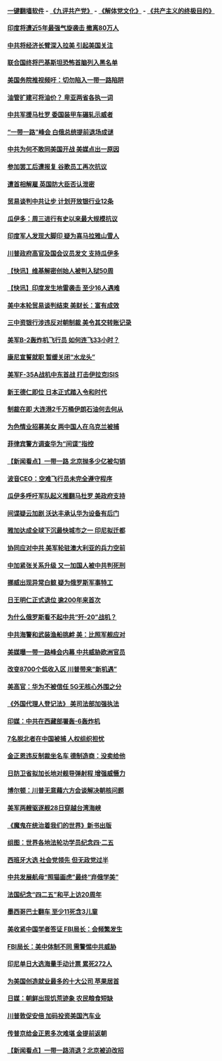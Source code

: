 #### [一键翻墙软件](https://github.com/gfw-breaker/nogfw/blob/master/README.md?t=05021536) -  [《九评共产党》](https://github.com/gfw-breaker/9ping.md?t=05021536) - [《解体党文化》](https://github.com/gfw-breaker/jtdwh.md?t=05021536) - [《共产主义的终极目的》](https://github.com/gfw-breaker/gczydzjmd.md?t=05021536)

#### [印度将遭近5年最强气旋袭击 撤离80万人](../pages/nsc418/n11229178.md?t=05021536) 

#### [中共将经济长臂深入拉美 引起美国关注](../pages/nsc418/n11229044.md?t=05021536) 

#### [联合国终将巴基斯坦恐怖首脑列入黑名单](../pages/nsc418/n11228791.md?t=05021536) 

#### [美国务院推视频吁：切勿陷入一带一路陷阱](../pages/nsc418/n11228840.md?t=05021536) 

#### [油管扩建可将油价？ 卑亚两省各执一词](../pages/nsc418/n11228357.md?t=05021536) 

#### [中共军援马杜罗 委国装甲车碾轧示威者](../pages/nsc418/n11227679.md?t=05021536) 

#### [“一带一路”峰会 白俄总统提前退场成谜](../pages/nsc418/n11208197.md?t=05021536) 

#### [中共为何不敢同美国开战 美媒点出一原因](../pages/nsc418/n11227472.md?t=05021536) 

#### [参加罢工后遭报复 谷歌员工再次抗议](../pages/nsc418/n11227242.md?t=05021536) 

#### [遭首相解雇 英国防大臣否认泄密](../pages/nsc418/n11227379.md?t=05021536) 

#### [贸易谈判中共让步 计划开放银行业12条](../pages/nsc418/n11227053.md?t=05021536) 

#### [瓜伊多：周三进行有史以来最大规模抗议](../pages/nsc418/n11227119.md?t=05021536) 

#### [印度军人发现大脚印 疑为喜马拉雅山雪人](../pages/nsc418/n11226904.md?t=05021536) 

#### [川普政府高官及国会议员发文 支持瓜伊多](../pages/nsc418/n11226605.md?t=05021536) 

#### [【快讯】维基解密创始人被判入狱50周](../pages/nsc418/n11226601.md?t=05021536) 

#### [【快讯】印度发生地雷袭击 至少16人遇难](../pages/nsc418/n11226583.md?t=05021536) 

#### [美中本轮贸易谈判结束 美财长：富有成效](../pages/nsc418/n11226466.md?t=05021536) 

#### [三中资银行涉违反对朝制裁 美令其交转账记录](../pages/nsc418/n11226285.md?t=05021536) 

#### [美军B-2轰炸机飞行员 如何连飞33小时？](../pages/nsc418/n11226241.md?t=05021536) 

#### [康尼宣誓就职 暂缓关闭“水龙头”](../pages/nsc418/n11226024.md?t=05021536) 

#### [美军F-35A战机中东首战 打击伊拉克ISIS](../pages/nsc418/n11225663.md?t=05021536) 

#### [新王德仁即位 日本正式踏入令和时代](../pages/nsc418/n11225925.md?t=05021536) 

#### [制裁在即 大连港2千万桶伊朗石油何去何从](../pages/nsc418/n11225276.md?t=05021536) 

#### [为色情业招募美女 两中国人在乌克兰被捕](../pages/nsc418/n11225138.md?t=05021536) 

#### [菲律宾警方调查华为“间谍”指控](../pages/nsc418/n11225052.md?t=05021536) 

#### [【新闻看点】一带一路 北京抛多少亿被勾销](../pages/nsc418/n11224834.md?t=05021536) 

#### [波音CEO：空难飞行员未完全遵守程序](../pages/nsc418/n11224825.md?t=05021536) 

#### [瓜伊多呼吁军队起义推翻马杜罗 美政府支持](../pages/nsc418/n11224901.md?t=05021536) 

#### [间谍疑云加剧 沃达丰承认华为设备有后门](../pages/nsc418/n11224659.md?t=05021536) 

#### [雅加达成全球下沉最快城市之一 印尼拟迁都](../pages/nsc418/n11224133.md?t=05021536) 

#### [协同应对中共 美军轮驻澳大利亚的兵力空前](../pages/nsc418/n11224434.md?t=05021536) 

#### [中加紧张关系升级 又一加国人被中共判死刑](../pages/nsc418/n11224222.md?t=05021536) 

#### [挪威出现异常白鲸 疑为俄罗斯军事特工](../pages/nsc418/n11224062.md?t=05021536) 

#### [日王明仁正式退位 逾200年来首次](../pages/nsc418/n11223899.md?t=05021536) 

#### [为什么俄罗斯看不起中共“歼-20”战机？](../pages/nsc418/n11223809.md?t=05021536) 

#### [中共海警和武装渔船挑衅 美：比照军舰应对](../pages/nsc418/n11223762.md?t=05021536) 

#### [美媒曝一带一路峰会内幕 中共威胁欧洲官员](../pages/nsc418/n11222562.md?t=05021536) 

#### [改变8700个低收入区 川普带来“新机遇”](../pages/nsc418/n11222439.md?t=05021536) 

#### [美高官：华为不被信任 5G无核心外围之分](../pages/nsc418/n11222434.md?t=05021536) 

#### [《外国代理人登记法》 美司法部加强执法](../pages/nsc418/n11222390.md?t=05021536) 

#### [印媒：中共在西藏部署轰-6轰炸机](../pages/nsc418/n11221966.md?t=05021536) 

#### [7名脱北者在中国被捕 人权组织担忧](../pages/nsc418/n11221944.md?t=05021536) 

#### [金正恩违反制裁坐名车 德制造商：没卖给他](../pages/nsc418/n11221862.md?t=05021536) 

#### [日防卫省拟加长地对舰导弹射程 增强威慑力](../pages/nsc418/n11221633.md?t=05021536) 

#### [博尔顿：川普无意藉六方会谈解决朝核问题](../pages/nsc418/n11221213.md?t=05021536) 

#### [美军两艘驱逐舰28日穿越台湾海峡](../pages/nsc418/n11220534.md?t=05021536) 

#### [《魔鬼在统治着我们的世界》新书出版](../pages/nsc418/n11206636.md?t=05021536) 

#### [组图：世界各地法轮功学员纪念四‧二五](../pages/nsc418/n11203328.md?t=05021536) 

#### [西班牙大选 社会党领先 但无政党过半](../pages/nsc418/n11220267.md?t=05021536) 

#### [中共发展航母“照猫画虎”最终“弃俄学美”](../pages/nsc418/n11220151.md?t=05021536) 

#### [法国纪念“四二五”和平上访20周年](../pages/nsc418/n11219882.md?t=05021536) 

#### [墨西哥巴士翻车 至少11死含3儿童](../pages/nsc418/n11220073.md?t=05021536) 

#### [美收紧中国学者签证 FBI局长：会频繁发生](../pages/nsc418/n11219985.md?t=05021536) 

#### [FBI局长：美中体制不同 需警惕中共威胁](../pages/nsc418/n11218409.md?t=05021536) 

#### [印尼单日大选海量手动计票 累死272人](../pages/nsc418/n11219625.md?t=05021536) 

#### [为美国创造就业最多的十大公司 苹果居首](../pages/nsc418/n11216870.md?t=05021536) 

#### [日媒：朝鲜出现饥荒迹象 农民粮食短缺](../pages/nsc418/n11218950.md?t=05021536) 

#### [川普敦促安倍 加码投资美国汽车业](../pages/nsc418/n11218505.md?t=05021536) 

#### [传普京给金正恩多次难堪 金提前返朝](../pages/nsc418/n11218286.md?t=05021536) 

#### [【新闻看点】一带一路消退？北京被迫改招](../pages/nsc418/n11217837.md?t=05021536) 

